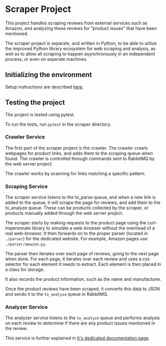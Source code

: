 # Scraper Project

This project handles scraping reviews from external services such as Amazon, and analyzing these reviews for "product issues" that have been mentioned.

The scraper project is separate, and written in Python, to be able to utilize the improved Python library ecosystem for web scraping and analysis, as well as to allow all scraping to happen asynchronously in an independent process, or even on seperate machines.

## Initializing the environment

Setup instructions are described [here](../README.md#scraper).

## Testing the project

The project is tested using pytest.

To run the tests, run `pytest` in the scraper directory.

### Crawler Service

The first part of the scraper project is the crawler. The crawler crawls webpages for product links, and adds them to the scraping queue when found. The crawler is controlled through commands sent to RabbitMQ by the web server project.

The crawler works by scanning for links matching a specific pattern.

### Scraping Service

The scraper service listens to the to_parse queue, and when a new link is added to the queue, it will scrape the page for reviews, and add them to the to_analyze queue. These can be products collected by the scraper, or products manually added through the web server project.

The scraper starts by making requests to the product page using the curl-impersonate library to simulate a web-browser without the overhead of a real web-browser. It then forwards on to the proper parser (located in `./parser`) for the dedicated website. For example, Amazon pages use `./parser/amazon.py`.

The parser then iterates over each page of reviews, going to the next page when done. For each page, it iterates over each review and uses a css selector for each element it needs to extract. Each element is then placed in a class for storage.

It also records the product information, such as the name and manufacturer.

Once the product reviews have been scraped, it converts this data to JSON and sends it to the `to_analyze` queue in RabbitMQ.

### Analyzer Service

The analyzer service listens to the `to_analyze` queue and performs analysis on each review to determine if there are any product issues mentioned in the review.

This service is further explained in [it's dedicated documentation page](analyzer/README.md).